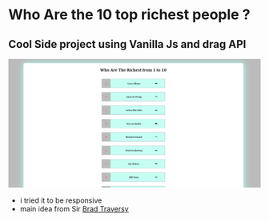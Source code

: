# Who Are the 10 top richest people ?
## Cool Side project using **Vanilla Js** and **drag API**

![HomeScreen](./assets/drag.png)
- i tried it to be responsive 
- main idea from Sir [Brad Traversy](https://www.traversymedia.com/)
